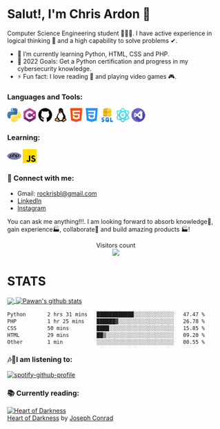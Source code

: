 # Salut!, I'm Chris Ardon 👋

Computer Science Engineering student 👨🏽‍💻. I have active experience in logical thinking 🧠 and a high capability to solve problems ✔. 

- 🌱 I’m currently learning Python, HTML, CSS and PHP.
- 🥅 2022 Goals: Get a Python certification and progress in my cybersecurity knowledge.
- ⚡ Fun fact: I love reading 📖 and playing video games 🎮.

### Languages and Tools:

<a href="https://www.python.org/" title="Python"><img src="icons/32/python.png"/></a>
<a href="https://docs.microsoft.com/en-us/dotnet/csharp/" title="C#"><img src="icons/32/c-sharp.png"/></a>
<a href="https://www.github.com/" title="Github"><img src="icons/32/github.png"/></a>
<a href="https://www.linux.org/" title="Linux"><img src="icons/32/linux.png"/></a>
<a href="https://html.com/html5/" title="HTML5"><img src="icons/32/html-5.png"/></a>
<a href="https://www.w3.org/Style/CSS/" title="CSS3"><img src="icons/32/css-3.png"/></a>
<a href="https://en.wikipedia.org/wiki/Microsoft_SQL_Server" title="Microsoft SQL"><img src="icons/32/sql-server.png"/></a>
<a href="https://reactnative.dev/" title="React Native"><img src="icons/32/physics.png"/></a>
<a href="https://visualstudio.microsoft.com/es/" title="Visual Studio"><img src="icons/32/visual-studio.png"/></a>

### Learning:

<a href="https://www.php.net/" title="PHP"><img src="icons/32/php.png"/></a>
<a href="https://www.javascript.com/" title="Javascript"><img src="icons/32/js.png"/></a>

### 📩 Connect with me: 
- Gmail: rockrisbl@gmail.com
- [LinkedIn](https://www.linkedin.com/in/chris-ardon/)
- [Instagram](https://www.instagram.com/chris_ardon/)

You can ask me anything!!!. I am looking forward to absorb knowledge🧠, gain experience🏭, collaborate🤝 and build amazing products 🏭!

<p align="center"> 
  Visitors count<br>
  <img src="https://profile-counter.glitch.me/ChrisArdon/count.svg" />
</p>


# STATS

<a href="https://github.com/ChrisArdon">
  <img align="center" src="https://github-readme-stats.vercel.app/api/top-langs/?username=ChrisArdon&langs_count=10&theme=synthwave&hide_langs_below=1" />
</a>

<a href="https://github.com/ChrisArdon">
 <img align="center" src="https://github-readme-stats.vercel.app/api?username=ChrisArdon&show_icons=true&theme=synthwave&line_height=27" alt="Pawan's github stats"/>
</a>

<br>

<!--START_SECTION:waka-->

```text
Python       2 hrs 31 mins   ████████████░░░░░░░░░░░░░   47.47 %
PHP          1 hr 25 mins    ██████▓░░░░░░░░░░░░░░░░░░   26.78 %
CSS          50 mins         ████░░░░░░░░░░░░░░░░░░░░░   15.85 %
HTML         29 mins         ██▒░░░░░░░░░░░░░░░░░░░░░░   09.20 %
Other        1 min           ░░░░░░░░░░░░░░░░░░░░░░░░░   00.55 %
```

<!--END_SECTION:waka-->

### 🎶🎵I am listening to:
[![spotify-github-profile](https://spotify-github-profile.vercel.app/api/view?uid=15r8bwq8ufwhiuza9x322jte2&cover_image=true&theme=default)](https://github.com/kittinan/spotify-github-profile)

### 📚 Currently reading:

<a href="https://www.goodreads.com/book/show/4900.Heart_of_Darkness" style="float: left; padding-right: 20px"><img border="0" alt="Heart of Darkness" src="https://i.gr-assets.com/images/S/compressed.photo.goodreads.com/books/1392799983l/4900._SX98_.jpg" /></a><br><a href="https://www.goodreads.com/book/show/4900.Heart_of_Darkness">Heart of Darkness</a> by <a href="https://www.goodreads.com/author/show/3345.Joseph_Conrad">Joseph Conrad</a><br/>
<br /><br />
